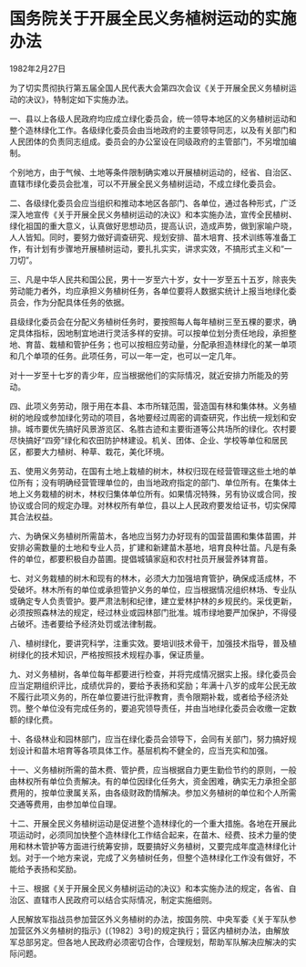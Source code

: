 # 国务院关于开展全民义务植树运动的实施办法

1982年2月27日 



为了切实贯彻执行第五届全国人民代表大会第四次会议《关于开展全民义务植树运动的决议》，特制定如下实施办法。

一、县以上各级人民政府均应成立绿化委员会，统一领导本地区的义务植树运动和整个造林绿化工作。各级绿化委员会由当地政府的主要领导同志，以及有关部门和人民团体的负责同志组成。委员会的办公室设在同级政府的主管部门，不另增加编制。

个别地方，由于气候、土地等条件限制确实难以开展植树运动的，经省、自治区、直辖市绿化委员会批准，可以不开展全民义务植树运动，不成立绿化委员会。

二、各级绿化委员会应当组织和推动本地区各部门、各单位，通过各种形式，广泛深入地宣传《关于开展全民义务植树运动的决议》和本实施办法，宣传全民植树、绿化祖国的重大意义，认真做好思想动员，提高认识，造成声势，做到家喻户晓，人人皆知。同时，要努力做好调查研究、规划安排、苗木培育、技术训练等准备工作，有计划有步骤地开展植树运动，要扎扎实实，讲求实效，不搞形式主义和“一刀切”。

三、凡是中华人民共和国公民，男十一岁至六十岁，女十一岁至五十五岁，除丧失劳动能力者外，均应承担义务植树任务，各单位要将人数据实统计上报当地绿化委员会，作为分配具体任务的依据。

县级绿化委员会在分配义务植树任务时，要按照每人每年植树三至五棵的要求，确定具体指标，因地制宜地进行灵活多样的安排。可以按单位划分责任地段，承担整地、育苗、栽植和管护任务；也可以按相应劳动量，分配承担造林绿化的某一单项和几个单项的任务。此项任务，可以一年一定，也可以一定几年。

对十一岁至十七岁的青少年，应当根据他们的实际情况，就近安排力所能及的劳动。

四、此项义务劳动，限于用在本县、本市所辖范围，营造国有林和集体林。义务植树的地段或参加绿化劳动的项目，各地要经过周密的调查研究，作出统一规划和安排。城市要优先搞好风景游览区、名胜古迹和主要街道等公共场所的绿化。农村要尽快搞好“四旁”绿化和农田防护林建设。机关、团体、企业、学校等单位和居民区，都要大力植树、种草、栽花，美化环境。

五、使用义务劳动，在国有土地上栽植的树木，林权归现在经营管理这些土地的单位所有；没有明确经营管理单位的，由当地政府指定的部门、单位所有。在集体土地上义务栽植的树木，林权归集体单位所有。如果情况特殊，另有协议或合同，按协议或合同的规定办理。对林权所有单位，县以上人民政府要发给证书，切实保障其合法权益。

六、为确保义务植树所需苗木，各地应当努力办好现有的国营苗圃和集体苗圃，并安排必需数量的土地和专业人员，扩建和新建苗木基地，培育良种壮苗。凡是有条件的单位，都要积极自办苗圃。提倡城镇家庭和农村社员开展营养钵育苗。

七、对义务栽植的树木和现有的林木，必须大力加强培育管护，确保成活成林，不受破坏。林木所有的单位或承担管护义务的单位，应当根据情况组织林场、专业队或确定专人负责管护。要严肃法制和纪律，建立爱林护林的乡规民约。采伐更新，必须按照森林法的规定，经过林业或园林部门批准。城市绿地要严加保护，不得侵占破坏。违者要给予经济处罚或法律制裁。

八、植树绿化，要讲究科学，注重实效。要培训技术骨干，加强技术指导，普及植树绿化的技术知识，严格按照技术规程办事，保证质量。

九、对义务植树，各单位每年都要进行检查，并将完成情况据实上报。绿化委员会应当定期组织评比，成绩优异的，要给予表扬和奖励；年满十八岁的成年公民无故不履行此项义务的，所在单位要进行批评教育，责令限期补栽，或者给予经济处罚。整个单位没有完成任务的，要追究领导责任，并由当地绿化委员会收缴一定数额的绿化费。

十、各级林业和园林部门，应当在绿化委员会领导下，会同有关部门，努力搞好规划设计和苗木培育等各项具体工作。基层机构不健全的，应当充实和加强。

十一、义务植树所需的苗木费、管护费，应当根据自力更生勤俭节约的原则，一般由林权所有单位负责解决。有的单位因绿化任务大，资金困难，确实无力承担全部费用的，按单位隶属关系，由各级财政酌情解决。参加义务植树的单位和个人所需交通等费用，由参加单位自理。

十二、开展全民义务植树运动是促进整个造林绿化的一个重大措施。各地在开展此项运动时，必须同加快整个造林绿化工作结合起来，在苗木、经费、技术力量的使用和林木管护等方面进行统筹安排，既要搞好义务植树，又要完成年度造林绿化计划。对于一个地方来说，完成了义务植树任务，但整个造林绿化工作没有做好，不能给予表扬和奖励。

十三、根据《关于开展全民义务植树运动的决议》和本实施办法的规定，各省、自治区、直辖市人民政府可以结合实际情况，制定实施细则。

人民解放军指战员参加营区外义务植树的办法，按国务院、中央军委《关于军队参加营区外义务植树的指示》(〔1982〕3号)的规定执行；营区内植树办法，由解放军总部另定。但各地人民政府必须密切合作，合理规划，帮助军队解决应解决的实际问题。